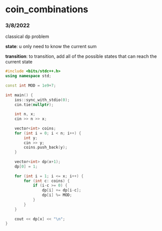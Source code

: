 # coin_combinations
### 3/8/2022
classical dp problem

**state**: u only need to know the current sum

**transition**: to transition, add all of the possible states that can reach the current state

```cpp
#include <bits/stdc++.h>
using namespace std;
 
const int MOD = 1e9+7;
 
int main() {
    ios::sync_with_stdio(0);
    cin.tie(nullptr);
 
    int n, x;
    cin >> n >> x;
 
    vector<int> coins;
    for (int i = 0; i < n; i++) {
        int y;
        cin >> y;
        coins.push_back(y);
    }
 
    vector<int> dp(x+1);
    dp[0] = 1;
 
    for (int i = 1; i <= x; i++) {
        for (int c: coins) {
            if (i-c >= 0) {
                dp[i] += dp[i-c];
                dp[i] %= MOD;
            }
        }
    }
 
    cout << dp[x] << "\n";
}
```
